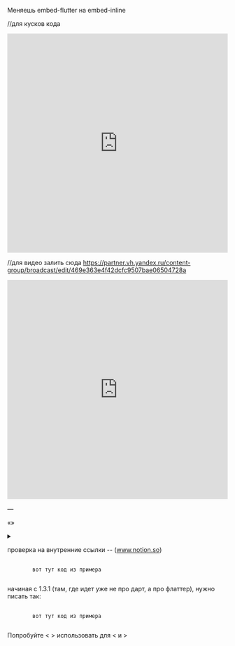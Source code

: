 
Меняешь embed-flutter на embed-inline 

//для кусков кода
<iframe width="100%" height="500" frameborder="0" src="https://dartpad.dev/embed-inline.html?gh_owner=yndx-handbook&gh_repo=flutter-handbook&gh_path=1.2.1_dart_language_tour/1"></iframe>

//для видео 
залить сюда
https://partner.vh.yandex.ru/content-group/broadcast/edit/469e363e4f42dcfc9507bae06504728a

<iframe width="100%" height="500" src="https://frontend.vh.yandex.ru/player/4cc6934c04b95cd7ae7438312c514283?from=partner&mute=1&autoplay=1&tv=0&loop=true&play_on_visible=false" allow="autoplay; fullscreen; accelerometer; gyroscope; picture-in-picture; encrypted-media" frameborder="0" scrolling="no" allowfullscreen></iframe>

—

«»

<details>
<summary></summary>

</details>

проверка на внутренние ссылки -- (www.notion.so)


<style>
iframe[src^="https://dartpad.dev"] {
   width: 100%;
   height: 500px;
   border: none;
}
</style>

<script type="text/javascript" src="https://dartpad.dev/inject_embed.dart.js" defer></script>

<pre>
    <code class="language-run-dartpad:theme-light:mode-inline">
        вот тут код из примера
    </code>
</pre>


начиная с 1.3.1 (там, где идет уже не про дарт, а про флаттер), нужно писать так:

<pre>
    <code class="language-run-dartpad:theme-light:mode-flutter">
        вот тут код из примера
    </code>
</pre>

Попробуйте &lt; &gt; использовать для < и >